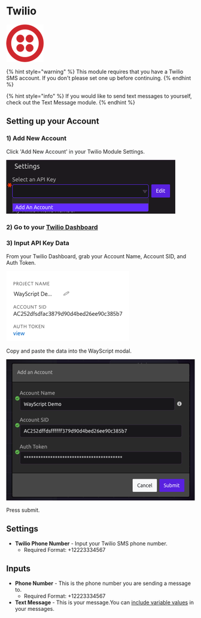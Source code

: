 # Twilio

![Send Text Messages.](../../.gitbook/assets/twilio.png)

{% hint style="warning" %}
This module requires that you have a Twilio SMS account. If you don't please set one up before continuing. 
{% endhint %}

{% hint style="info" %}
If you would like to send text messages to yourself, check out the Text Message module.
{% endhint %}

## Setting up your Account

### 1\) Add New Account

Click 'Add New Account' in your Twilio Module Settings.

![Twilio Settings](../../.gitbook/assets/screenshot-2019-07-16-15.36.43.png)

### 2\) Go to your [Twilio Dashboard](https://www.twilio.com/console)

### 3\) Input API Key Data

From your Twilio Dashboard, grab your Account Name, Account SID, and Auth Token. 

![On Twilio Dashboard](../../.gitbook/assets/screenshot-2019-07-16-15.42.17.png)

Copy and paste the data into the WayScript modal.

![](../../.gitbook/assets/screenshot-2019-07-16-15.44.57.png)

Press submit.

## Settings

* **Twilio Phone Number** - Input your Twilio SMS phone number. 
  * Required Format: +12223334567

## Inputs

* **Phone Number** - This is the phone number you are sending a message to.
  * Required Format: +12223334567
* **Text Message** - This is your message.You can [include variable values](../../introduction/modules.md#option-two-hardcode-a-value) in your messages.

